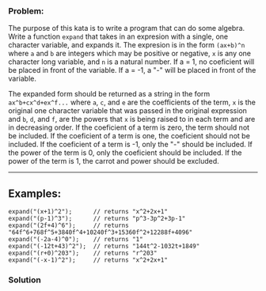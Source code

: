 ### Problem:
<p>The purpose of this kata is to write a program that can do some algebra.
Write a function <code>expand</code> that takes in an expresion with a single, one character variable, and expands it. The expresion is in the form <code>(ax+b)^n</code> where <code>a</code> and <code>b</code> are integers which may be positive or negative, <code>x</code> is any one character long variable, and <code>n</code> is a natural number. If a = 1, no coeficient will be placed in front of the variable. If a = -1, a &quot;-&quot; will be placed in front of the variable. </p>
<p>The expanded form should be returned as a string in the form <code>ax^b+cx^d+ex^f...</code> where <code>a</code>, <code>c</code>, and <code>e</code> are the coefficients of the term, <code>x</code> is the original one character variable that was passed in the original expression and <code>b</code>, <code>d</code>, and <code>f</code>, are the powers that <code>x</code> is being raised to in each term and are in decreasing order.
If the coeficient of a term is zero, the term should not be included. If the coeficient of a term is one, the coeficient should not be included. If the coeficient of a term is -1, only the &quot;-&quot; should be included. If the power of the term is 0, only the coeficient should be included. If the power of the term is 1, the carrot and power should be excluded.</p>
<hr>
<h2 id="examples">Examples:</h2>
<pre><code class="language-javascript">expand(<span class="hljs-string">&quot;(x+1)^2&quot;</span>);      <span class="hljs-comment">// returns &quot;x^2+2x+1&quot;</span>
expand(<span class="hljs-string">&quot;(p-1)^3&quot;</span>);      <span class="hljs-comment">// returns &quot;p^3-3p^2+3p-1&quot;</span>
expand(<span class="hljs-string">&quot;(2f+4)^6&quot;</span>);     <span class="hljs-comment">// returns &quot;64f^6+768f^5+3840f^4+10240f^3+15360f^2+12288f+4096&quot;</span>
expand(<span class="hljs-string">&quot;(-2a-4)^0&quot;</span>);    <span class="hljs-comment">// returns &quot;1&quot;</span>
expand(<span class="hljs-string">&quot;(-12t+43)^2&quot;</span>);  <span class="hljs-comment">// returns &quot;144t^2-1032t+1849&quot;</span>
expand(<span class="hljs-string">&quot;(r+0)^203&quot;</span>);    <span class="hljs-comment">// returns &quot;r^203&quot;</span>
expand(<span class="hljs-string">&quot;(-x-1)^2&quot;</span>);     <span class="hljs-comment">// returns &quot;x^2+2x+1&quot;</span></code></pre>
<pre style="display: none;"><code class="language-python">expand(<span class="hljs-string">&quot;(x+1)^2&quot;</span>)      <span class="hljs-comment"># returns &quot;x^2+2x+1&quot;</span>
expand(<span class="hljs-string">&quot;(p-1)^3&quot;</span>)      <span class="hljs-comment"># returns &quot;p^3-3p^2+3p-1&quot;</span>
expand(<span class="hljs-string">&quot;(2f+4)^6&quot;</span>)     <span class="hljs-comment"># returns &quot;64f^6+768f^5+3840f^4+10240f^3+15360f^2+12288f+4096&quot;</span>
expand(<span class="hljs-string">&quot;(-2a-4)^0&quot;</span>)    <span class="hljs-comment"># returns &quot;1&quot;</span>
expand(<span class="hljs-string">&quot;(-12t+43)^2&quot;</span>)  <span class="hljs-comment"># returns &quot;144t^2-1032t+1849&quot;</span>
expand(<span class="hljs-string">&quot;(r+0)^203&quot;</span>)    <span class="hljs-comment"># returns &quot;r^203&quot;</span>
expand(<span class="hljs-string">&quot;(-x-1)^2&quot;</span>)     <span class="hljs-comment"># returns &quot;x^2+2x+1&quot;</span></code></pre>
<pre style="display: none;"><code class="language-java">KataSolution.expand(<span class="hljs-string">&quot;(x+1)^2&quot;</span>);      <span class="hljs-comment">// returns &quot;x^2+2x+1&quot;</span>
KataSolution.expand(<span class="hljs-string">&quot;(p-1)^3&quot;</span>);      <span class="hljs-comment">// returns &quot;p^3-3p^2+3p-1&quot;</span>
KataSolution.expand(<span class="hljs-string">&quot;(2f+4)^6&quot;</span>);     <span class="hljs-comment">// returns &quot;64f^6+768f^5+3840f^4+10240f^3+15360f^2+12288f+4096&quot;</span>
KataSolution.expand(<span class="hljs-string">&quot;(-2a-4)^0&quot;</span>);    <span class="hljs-comment">// returns &quot;1&quot;</span>
KataSolution.expand(<span class="hljs-string">&quot;(-12t+43)^2&quot;</span>);  <span class="hljs-comment">// returns &quot;144t^2-1032t+1849&quot;</span>
KataSolution.expand(<span class="hljs-string">&quot;(r+0)^203&quot;</span>);    <span class="hljs-comment">// returns &quot;r^203&quot;</span>
KataSolution.expand(<span class="hljs-string">&quot;(-x-1)^2&quot;</span>);     <span class="hljs-comment">// returns &quot;x^2+2x+1&quot;</span></code></pre>
<pre style="display: none;"><code class="language-csharp">KataSolution.Expand(<span class="hljs-string">&quot;(x+1)^2&quot;</span>);      <span class="hljs-comment">// returns &quot;x^2+2x+1&quot;</span>
KataSolution.Expand(<span class="hljs-string">&quot;(p-1)^3&quot;</span>);      <span class="hljs-comment">// returns &quot;p^3-3p^2+3p-1&quot;</span>
KataSolution.Expand(<span class="hljs-string">&quot;(2f+4)^6&quot;</span>);     <span class="hljs-comment">// returns &quot;64f^6+768f^5+3840f^4+10240f^3+15360f^2+12288f+4096&quot;</span>
KataSolution.Expand(<span class="hljs-string">&quot;(-2a-4)^0&quot;</span>);    <span class="hljs-comment">// returns &quot;1&quot;</span>
KataSolution.Expand(<span class="hljs-string">&quot;(-12t+43)^2&quot;</span>);  <span class="hljs-comment">// returns &quot;144t^2-1032t+1849&quot;</span>
KataSolution.Expand(<span class="hljs-string">&quot;(r+0)^203&quot;</span>);    <span class="hljs-comment">// returns &quot;r^203&quot;</span>
KataSolution.Expand(<span class="hljs-string">&quot;(-x-1)^2&quot;</span>);     <span class="hljs-comment">// returns &quot;x^2+2x+1&quot;</span></code></pre>
<pre style="display: none;"><code class="language-ruby">expand(<span class="hljs-string">&quot;(x+1)^2&quot;</span>)      <span class="hljs-comment"># returns &quot;x^2+2x+1&quot;</span>
expand(<span class="hljs-string">&quot;(p-1)^3&quot;</span>)      <span class="hljs-comment"># returns &quot;p^3-3p^2+3p-1&quot;</span>
expand(<span class="hljs-string">&quot;(2f+4)^6&quot;</span>)     <span class="hljs-comment"># returns &quot;64f^6+768f^5+3840f^4+10240f^3+15360f^2+12288f+4096&quot;</span>
expand(<span class="hljs-string">&quot;(-2a-4)^0&quot;</span>)    <span class="hljs-comment"># returns &quot;1&quot;</span>
expand(<span class="hljs-string">&quot;(-12t+43)^2&quot;</span>)  <span class="hljs-comment"># returns &quot;144t^2-1032t+1849&quot;</span>
expand(<span class="hljs-string">&quot;(r+0)^203&quot;</span>)    <span class="hljs-comment"># returns &quot;r^203&quot;</span>
expand(<span class="hljs-string">&quot;(-x-1)^2&quot;</span>)     <span class="hljs-comment"># returns &quot;x^2+2x+1&quot;</span></code></pre>

### Solution